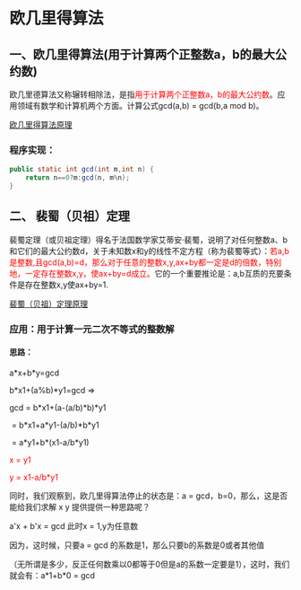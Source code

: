 # 欧几里得算法

## 一、欧几里得算法(用于计算两个正整数a，b的最大公约数)

  欧几里德算法又称辗转相除法，是指<font color="red">用于计算两个正整数a，b的最大公约数</font>。应用领域有数学和计算机两个方面。计算公式gcd(a,b) = gcd(b,a mod b)。  

[欧几里得算法原理](https://baike.baidu.com/item/%E6%AC%A7%E5%87%A0%E9%87%8C%E5%BE%97%E7%AE%97%E6%B3%95/1647675?fr=aladdin#3)

### 程序实现：

```java
public static int gcd(int m,int n) {
	return n==0?m:gcd(n, m%n);
}
```

##  二、 裴蜀（贝祖）定理 

​		裴蜀定理（或贝祖定理）得名于法国数学家艾蒂安·裴蜀，说明了对任何整数a、b和它们的最大公约数d，关于未知数x和y的线性不定方程（称为裴蜀等式）：<font color="red">若a,b是整数,且gcd(a,b)=d，那么对于任意的整数x,y,ax+by都一定是d的倍数，特别地，一定存在整数x,y，使ax+by=d成立。</font>
​		它的一个重要推论是：a,b互质的充要条件是存在整数x,y使ax+by=1.

[裴蜀（贝祖）定理原理]( [https://baike.baidu.com/item/%E8%A3%B4%E8%9C%80%E5%AE%9A%E7%90%86/5186593?fr=aladdin](https://baike.baidu.com/item/裴蜀定理/5186593?fr=aladdin) )

### 应用：用于计算一元二次不等式的整数解

#### 思路：

a\*x+b\*y=gcd

b\*x1+(a%b)\*y1=gcd  =>  

gcd = b\*x1+(a-(a/b)\*b)*y1

​		= b\*x1+a\*y1-(a/b)\*b\*y1

​		= a\*y1+b*(x1-a/b\*y1)

<font color = "red">x = y1 </font>

<font color = "red">y = x1-a/b\*y1 </font>

同时，我们观察到，欧几里得算法停止的状态是：a = gcd，b=0，那么，这是否能给我们求解 x y 提供提供一种思路呢？

a'x + b'x = gcd 此时x = 1,y为任意数

因为，这时候，只要a = gcd 的系数是1，那么只要b的系数是0或者其他值

（无所谓是多少，反正任何数乘以0都等于0但是a的系数一定要是1），这时，我们就会有：a\*1+b\*0 = gcd

